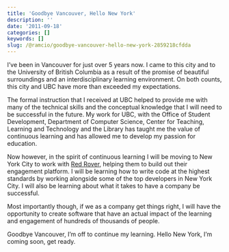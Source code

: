 ```yaml
---
title: 'Goodbye Vancouver, Hello New York'
description: ''
date: '2011-09-18'
categories: []
keywords: []
slug: /@ramcio/goodbye-vancouver-hello-new-york-2859218cfdda
---
```


I’ve been in Vancouver for just over 5 years now. I came to this city and to the University of British Columbia as a result of the promise of beautiful surroundings and an interdisciplinary learning environment. On both counts, this city and UBC have more than exceeded my expectations.

The formal instruction that I received at UBC helped to provide me with many of the technical skills and the conceptual knowledge that I will need to be successful in the future. My work for UBC, with the Office of Student Development, Department of Computer Science, Center for Teaching, Learning and Technology and the Library has taught me the value of continuous learning and has allowed me to develop my passion for education.

Now however, in the spirit of continuous learning I will be moving to New York City to work with [Red Rover](http://redroverhq.com "Red Rover"), helping them to build out their engagement platform. I will be learning how to write code at the highest standards by working alongside some of the top developers in New York City. I will also be learning about what it takes to have a company be successful.

Most importantly though, if we as a company get things right, I will have the opportunity to create software that have an actual impact of the learning and engagement of hundreds of thousands of people.

Goodbye Vancouver, I’m off to continue my learning. Hello New York, I’m coming soon, get ready.